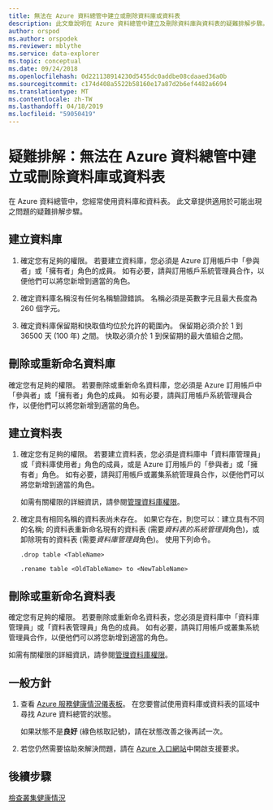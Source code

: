 ```yaml
---
title: 無法在 Azure 資料總管中建立或刪除資料庫或資料表
description: 此文章說明在 Azure 資料總管中建立及刪除資料庫與資料表的疑難排解步驟。
author: orspod
ms.author: orspodek
ms.reviewer: mblythe
ms.service: data-explorer
ms.topic: conceptual
ms.date: 09/24/2018
ms.openlocfilehash: 0d221138914230d5455dc0addbe08cdaaed36a0b
ms.sourcegitcommit: c174d408a5522b58160e17a87d2b6ef4482a6694
ms.translationtype: MT
ms.contentlocale: zh-TW
ms.lasthandoff: 04/18/2019
ms.locfileid: "59050419"
---
```

# <a name="troubleshoot-failure-to-create-or-delete-a-database-or-table-in-azure-data-explorer"></a>疑難排解：無法在 Azure 資料總管中建立或刪除資料庫或資料表

在 Azure 資料總管中，您經常使用資料庫和資料表。 此文章提供適用於可能出現之問題的疑難排解步驟。

## <a name="creating-a-database"></a>建立資料庫

1. 確定您有足夠的權限。 若要建立資料庫，您必須是 Azure 訂用帳戶中「參與者」或「擁有者」角色的成員。 如有必要，請與訂用帳戶系統管理員合作，以便他們可以將您新增到適當的角色。

1. 確定資料庫名稱沒有任何名稱驗證錯誤。 名稱必須是英數字元且最大長度為 260 個字元。

1. 確定資料庫保留期和快取值均位於允許的範圍內。 保留期必須介於 1 到 36500 天 (100 年) 之間。 快取必須介於 1 到保留期的最大值組合之間。

## <a name="deleting-or-renaming-a-database"></a>刪除或重新命名資料庫

確定您有足夠的權限。 若要刪除或重新命名資料庫，您必須是 Azure 訂用帳戶中「參與者」或「擁有者」角色的成員。 如有必要，請與訂用帳戶系統管理員合作，以便他們可以將您新增到適當的角色。

## <a name="creating-a-table"></a>建立資料表

1. 確定您有足夠的權限。 若要建立資料表，您必須是資料庫中「資料庫管理員」或「資料庫使用者」角色的成員，或是 Azure 訂用帳戶的「參與者」或「擁有者」角色。 如有必要，請與訂用帳戶或叢集系統管理員合作，以便他們可以將您新增到適當的角色。

    如需有關權限的詳細資訊，請參閱[管理資料庫權限](manage-database-permissions.md)。

1. 確定具有相同名稱的資料表尚未存在。 如果它存在，則您可以：建立具有不同的名稱; 的資料表重新命名現有的資料表 (需要*資料表的系統管理員*角色)，或卸除現有的資料表 (需要*資料庫管理員*角色)。 使用下列命令。

    ```Kusto
    .drop table <TableName>

   .rename table <OldTableName> to <NewTableName>
    ```

## <a name="deleting-or-renaming-a-table"></a>刪除或重新命名資料表

確定您有足夠的權限。 若要刪除或重新命名資料表，您必須是資料庫中「資料庫管理員」或「資料表管理員」角色的成員。 如有必要，請與訂用帳戶或叢集系統管理員合作，以便他們可以將您新增到適當的角色。

如需有關權限的詳細資訊，請參閱[管理資料庫權限](manage-database-permissions.md)。

## <a name="general-guidance"></a>一般方針

1. 查看 [Azure 服務健康情況儀表板](https://azure.microsoft.com/status/)。 在您要嘗試使用資料庫或資料表的區域中尋找 Azure 資料總管的狀態。

    如果狀態不是**良好** (綠色核取記號)，請在狀態改善之後再試一次。

1. 若您仍然需要協助來解決問題，請在 [Azure 入口網站](https://portal.azure.com/#blade/Microsoft_Azure_Support/HelpAndSupportBlade/overview)中開啟支援要求。

## <a name="next-steps"></a>後續步驟

[檢查叢集健康情況](check-cluster-health.md)